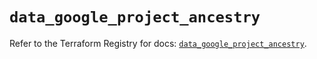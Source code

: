 # `data_google_project_ancestry`

Refer to the Terraform Registry for docs: [`data_google_project_ancestry`](https://registry.terraform.io/providers/hashicorp/google/6.44.0/docs/data-sources/project_ancestry).
